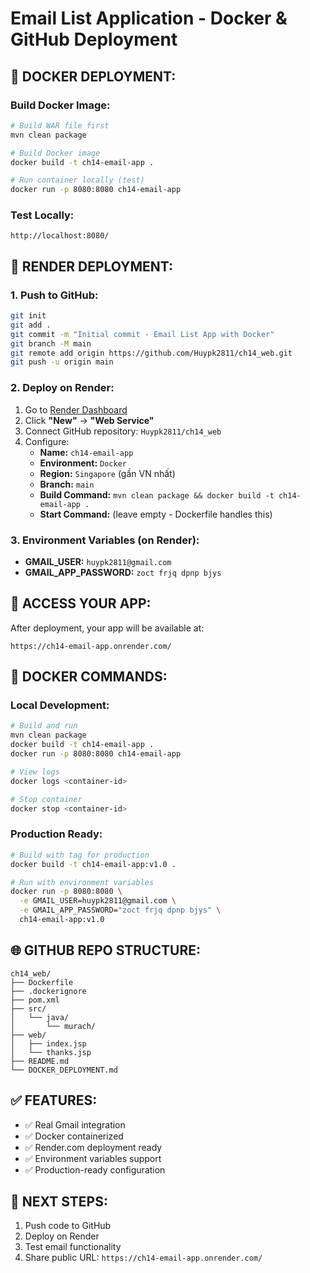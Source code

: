 # Email List Application - Docker & GitHub Deployment

## 🐳 **DOCKER DEPLOYMENT:**

### Build Docker Image:
```bash
# Build WAR file first
mvn clean package

# Build Docker image
docker build -t ch14-email-app .

# Run container locally (test)
docker run -p 8080:8080 ch14-email-app
```

### Test Locally:
```
http://localhost:8080/
```

## 🚀 **RENDER DEPLOYMENT:**

### 1. Push to GitHub:
```bash
git init
git add .
git commit -m "Initial commit - Email List App with Docker"
git branch -M main
git remote add origin https://github.com/Huypk2811/ch14_web.git
git push -u origin main
```

### 2. Deploy on Render:
1. Go to [Render Dashboard](https://dashboard.render.com/)
2. Click **"New"** → **"Web Service"**
3. Connect GitHub repository: `Huypk2811/ch14_web`
4. Configure:
   - **Name:** `ch14-email-app`
   - **Environment:** `Docker`
   - **Region:** `Singapore` (gần VN nhất)
   - **Branch:** `main`
   - **Build Command:** `mvn clean package && docker build -t ch14-email-app .`
   - **Start Command:** (leave empty - Dockerfile handles this)

### 3. Environment Variables (on Render):
- **GMAIL_USER:** `huypk2811@gmail.com`
- **GMAIL_APP_PASSWORD:** `zoct frjq dpnp bjys`

## 📱 **ACCESS YOUR APP:**
After deployment, your app will be available at:
```
https://ch14-email-app.onrender.com/
```

## 🔧 **DOCKER COMMANDS:**

### Local Development:
```bash
# Build and run
mvn clean package
docker build -t ch14-email-app .
docker run -p 8080:8080 ch14-email-app

# View logs
docker logs <container-id>

# Stop container
docker stop <container-id>
```

### Production Ready:
```bash
# Build with tag for production
docker build -t ch14-email-app:v1.0 .

# Run with environment variables
docker run -p 8080:8080 \
  -e GMAIL_USER=huypk2811@gmail.com \
  -e GMAIL_APP_PASSWORD="zoct frjq dpnp bjys" \
  ch14-email-app:v1.0
```

## 🌐 **GITHUB REPO STRUCTURE:**
```
ch14_web/
├── Dockerfile
├── .dockerignore
├── pom.xml
├── src/
│   └── java/
│       └── murach/
├── web/
│   ├── index.jsp
│   └── thanks.jsp
├── README.md
└── DOCKER_DEPLOYMENT.md
```

## ✅ **FEATURES:**
- ✅ Real Gmail integration
- ✅ Docker containerized
- ✅ Render.com deployment ready
- ✅ Environment variables support
- ✅ Production-ready configuration

## 🎯 **NEXT STEPS:**
1. Push code to GitHub
2. Deploy on Render
3. Test email functionality
4. Share public URL: `https://ch14-email-app.onrender.com/`